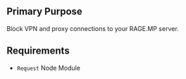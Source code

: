 ## Primary Purpose
Block VPN and proxy connections to your RAGE.MP server.

## Requirements
* ``Request`` Node Module
